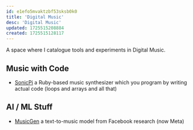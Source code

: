 ```yaml
---
id: e1efo5mvaktzbf53sksb0k0
title: 'Digital Music'
desc: 'Digital Music'
updated: 1725515208884
created: 1725515128117
---
```


A space where I catalogue tools and experiments in Digital Music.

## Music with Code

- [SonicPi](https://sonic-pi.net/) a Ruby-based music synthesizer which you program by writing actual code (loops and arrays and all that)

## AI / ML Stuff

- [MusicGen](https://huggingface.co/spaces/sanchit-gandhi/musicgen-streaming) a text-to-music model from Facebook research (now Meta)


